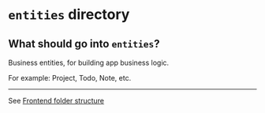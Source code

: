# `entities` directory

## What should go into `entities`?

Business entities, for building app business logic.

For example: Project, Todo, Note, etc.

---

See [Frontend folder structure](../../README.md)
